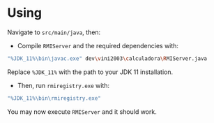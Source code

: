 # Using

Navigate to `src/main/java`, then:

- Compile `RMIServer` and the required dependencies with:

```bash
"%JDK_11%\bin\javac.exe" dev\vini2003\calculadora\RMIServer.java
```

Replace `%JDK_11%` with the path to your JDK 11 installation.

- Then, run `rmiregistry.exe` with:

```bash
"%JDK_11%\bin\rmiregistry.exe"
```

You may now execute `RMIServer` and it should work.